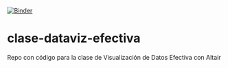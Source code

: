 [![Binder](https://mybinder.org/badge_logo.svg)](https://mybinder.org/v2/gh/chekos/clase-dataviz-efectiva/HEAD?urlpath=lab)

# clase-dataviz-efectiva
Repo con código para la clase de Visualización de Datos Efectiva con Altair
